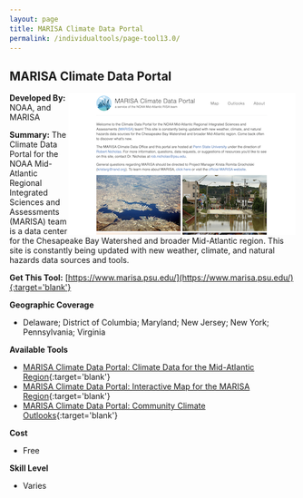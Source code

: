 ```yaml
---
layout: page
title: MARISA Climate Data Portal
permalink: /individualtools/page-tool13.0/
---
```

## MARISA Climate Data Portal

<img src="/images/scaled_250_400/TOOLID_13.0_ScreenCapture-1.png" style="max-height:250px;max-width:400;" align="right"/>

**Developed By:** NOAA, and MARISA

**Summary:** The Climate Data Portal for the NOAA Mid-Atlantic Regional Integrated Sciences and Assessments (MARISA) team is a data center for the Chesapeake Bay Watershed and broader Mid-Atlantic region. This site is constantly being updated with new weather, climate, and natural hazards data sources and tools.

**Get This Tool:** [https://www.marisa.psu.edu/](https://www.marisa.psu.edu/){:target='blank'}

**Geographic Coverage**

* Delaware; District of Columbia; Maryland; New Jersey; New York; Pennsylvania; Virginia

**Available Tools**

*  [MARISA Climate Data Portal: Climate Data for the Mid-Atlantic Region](/collection/page-tool13.1/){:target='blank'}
*  [MARISA Climate Data Portal: Interactive Map for the MARISA Region](/collection/page-tool13.2/){:target='blank'}
*  [MARISA Climate Data Portal: Community Climate Outlooks](/collection/page-tool13.3/){:target='blank'}

**Cost**

* Free

**Skill Level**

* Varies
